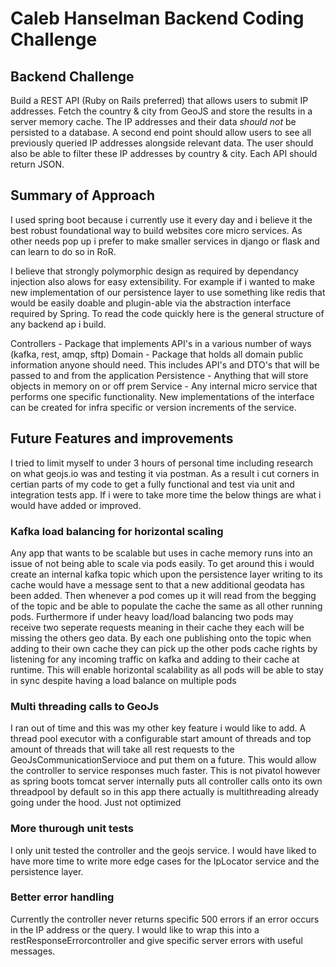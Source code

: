 # Caleb Hanselman Backend Coding Challenge

## Backend Challenge
Build a REST API (Ruby on Rails preferred) that allows users to submit IP addresses. Fetch the country & city from GeoJS and store the results in a server memory cache. The IP addresses and their data _should not_ be persisted to a database. A second end point should allow users to see all previously queried IP addresses alongside relevant data. The user should also be able to filter these IP addresses by country & city. Each API should return JSON.

## Summary of Approach
I used spring boot because i currently use it every day and i believe it the best robust foundational way to build websites core micro services. As other needs pop up i prefer to make smaller services in django or flask and can learn to do so in RoR. 

I believe that strongly polymorphic design as required by dependancy injection also alows for easy extensibility. For example if i wanted to make new implementation of our persistence layer to use something like redis that would be easily doable and plugin-able via the abstraction interface required by Spring. To read the code quickly here is the general structure of any backend ap i build. 

Controllers - Package that implements API's in a various number of ways (kafka, rest, amqp, sftp)
Domain - Package that holds all domain public information anyone should need. This includes API's and DTO's that will be passed to and from the application
Persistence - Anything that will store objects in memory on or off prem
Service - Any internal micro service that performs one specific functionality. New implementations of the interface can be created for infra specific or version increments of the service.

## Future Features and improvements
I tried to limit myself to under 3 hours of personal time including research on what geojs.io was and testing it via postman. As a result i cut corners in certian parts of my code to get a fully functional and test via unit and integration tests app. If i were to take more time the below things are what i would have added or improved.

### Kafka load balancing for horizontal scaling
Any app that wants to be scalable but uses in cache memory runs into an issue of not being able to scale via pods easily. To get around this i would create an internal kafka topic which upon the persistence layer writing to its cache would have a message sent to that a new additional geodata has been added. Then whenever a pod comes up it will read from the begging of the topic and be able to populate the cache the same as all other running pods. Furthermore if under heavy load/load balancing two pods may receive two seperate requests meaning in their cache they each will be missing the others geo data. By each one publishing onto the topic when adding to their own cache they can pick up the other pods cache rights by listening for any incoming traffic on kafka and adding to their cache at runtime. This will enable horizontal scalability as all pods will be able to stay in sync despite having a load balance on multiple pods

### Multi threading calls to GeoJs
I ran out of time and this was my other key feature i would like to add. A thread pool executor with a configurable start amount of threads and top amount of threads that will take all rest requests to the GeoJsCommunicationServioce and put them on a future. This would allow the controller to service responses much faster. This is not pivatol however as spring boots tomcat server internally puts all controller calls onto its own threadpool by default so in this app there actually is multithreading already going under the hood. Just not optimized

### More thurough unit tests
I only unit tested the controller and the geojs service. I would have liked to have more time to write more edge cases for the IpLocator service and the persistence layer.

### Better error handling
Currently the controller never returns specific 500 errors if an error occurs in the IP address or the query. I would like to wrap this into a restResponseErrorcontroller and give specific server errors with useful messages.